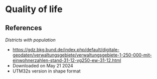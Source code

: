 # Quality of life

## References

*Districts with population*

- https://gdz.bkg.bund.de/index.php/default/digitale-geodaten/verwaltungsgebiete/verwaltungsgebiete-1-250-000-mit-einwohnerzahlen-stand-31-12-vg250-ew-31-12.html
- Downloaded on May 21 2024
- UTM32s version in shape format
